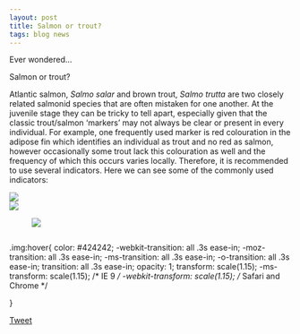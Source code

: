 ```yaml
---
layout: post
title: Salmon or trout?
tags: blog news
---
```


Ever wondered...

<!--more-->

Salmon or trout?

Atlantic salmon, *Salmo salar* and brown trout, *Salmo trutta* are two closely related salmonid species that are often mistaken for one another. At the juvenile stage they can be tricky to tell apart, especially given that the classic trout/salmon ‘markers’ may not always be clear or present in every individual. For example, one frequently used marker is red colouration in the adipose fin which identifies an individual as trout and no red as salmon, however occasionally some trout lack this colouration as well and the frequency of which this occurs varies locally. Therefore, it is recommended to use several indicators.
Here we can see some of the commonly used indicators:

<div class="row">
  <div class="column">
    <img src="https://github.com/benediau/seg-gbg/assets/96004332/21cae585-9cc8-43e6-b60d-610de146736e" />
  </div>
</div>

<div class="row">
  <div class="column">
    <img src="https://github.com/benediau/seg-gbg/assets/96004332/e374c214-35f2-4632-bacf-09ccc1effd96" />
  </div>
</div>

<figure class="zoom" onmousemove="zoom(event)" style="background-image: url(https://github.com/benediau/seg-gbg/assets/96004332/e374c214-35f2-4632-bacf-09ccc1effd96)">
  <img src="https://github.com/benediau/seg-gbg/assets/96004332/e374c214-35f2-4632-bacf-09ccc1effd96" />
</figure>


<img src="https://github.com/benediau/seg-gbg/assets/96004332/e374c214-35f2-4632-bacf-09ccc1effd96" class="img" alt="">


.img:hover{
    color: #424242; 
  -webkit-transition: all .3s ease-in;
  -moz-transition: all .3s ease-in;
  -ms-transition: all .3s ease-in;
  -o-transition: all .3s ease-in;
  transition: all .3s ease-in;
  opacity: 1;
  transform: scale(1.15);
  -ms-transform: scale(1.15); /* IE 9 */
  -webkit-transform: scale(1.15); /* Safari and Chrome */

}

<a href="https://twitter.com/share?ref_src=twsrc%5Etfw" class="twitter-share-button" data-show-count="false">Tweet</a><script async src="https://platform.twitter.com/widgets.js" charset="utf-8"></script>


